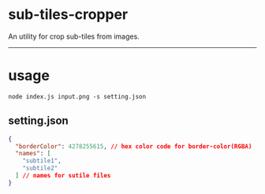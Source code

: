 # sub-tiles-cropper
An utility for crop sub-tiles from images.

---

# usage

```
node index.js input.png -s setting.json
```

## setting.json

```json
{
  "borderColor": 4278255615, // hex color code for border-color(RGBA)
  "names": [
    "subtile1",
    "subtile2"
  ] // names for sutile files
}
```